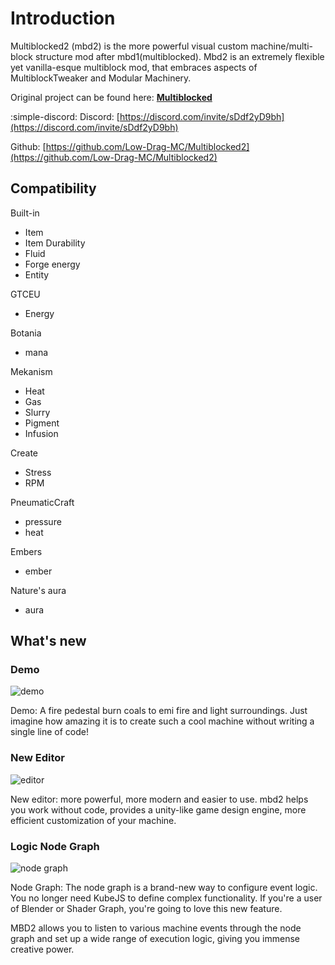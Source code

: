 # Introduction

Multiblocked2 (mbd2) is the more powerful visual custom machine/multi-block structure mod after mbd1(multiblocked). Mbd2 is an extremely flexible yet vanilla-esque multiblock mod, that embraces aspects of MultiblockTweaker and Modular Machinery.

Original project can be found here: [**Multiblocked**](https://www.curseforge.com/minecraft/mc-mods/multiblocked "multiblocked")

:simple-discord: Discord: [https://discord.com/invite/sDdf2yD9bh](https://discord.com/invite/sDdf2yD9bh)

Github:  [https://github.com/Low-Drag-MC/Multiblocked2](https://github.com/Low-Drag-MC/Multiblocked2)

## Compatibility

Built-in

* Item
* Item Durability
* Fluid
* Forge energy
* Entity

GTCEU

* Energy

Botania

* mana

Mekanism

* Heat
* Gas
* Slurry
* Pigment
* Infusion

Create

* Stress
* RPM

PneumaticCraft

* pressure
* heat

Embers

* ember

Nature's aura

* aura


## What's new

### Demo
![demo](https://i.ibb.co/2ZLFgFb/demo.gif "demo")

Demo: A fire pedestal burn coals to emi fire and light surroundings. Just imagine how amazing it is to create such a cool machine without writing a single line of code!
### New Editor
![editor](https://i.ibb.co/XVFC0mm/editor.png "editor")

New editor: more powerful, more modern and easier to use. mbd2 helps you work without code, provides a unity-like game design engine, more efficient customization of your machine.

### Logic Node Graph
![node graph](https://i.ibb.co/7bqL3j6/nodegraph.png "node graph")

Node Graph: The node graph is a brand-new way to configure event logic. You no longer need KubeJS to define complex functionality. If you're a user of Blender or Shader Graph, you're going to love this new feature.

MBD2 allows you to listen to various machine events through the node graph and set up a wide range of execution logic, giving you immense creative power.
